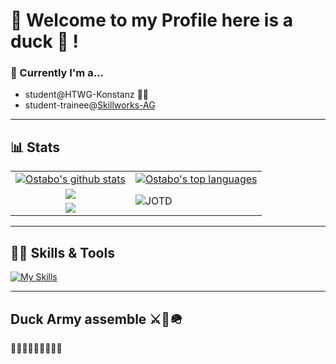 # 🦆 Welcome to my Profile here is a duck 🦆 !

### 📅 Currently I'm a...<br>
<ul>
  <li>student@HTWG-Konstanz 👨‍🎓</li>
  <li>student-trainee@<a href="https://skillworks.de">Skillworks-AG</a></li>
</ul>

***
## 📊 Stats

<table>
  <tr>
    <td align:"center">
      <div align="center">
      <a href="https://ostabo.software"><img style="justify-self:center" src="https://github-readme-stats.vercel.app/api?username=Ostabo&theme=react&count_private=true&show_icons=true" alt="Ostabo's github stats"></a>
      </div>
    </td>
    <td>
      <div align="center">
  <a href="https://ostabo.software"><img src="https://github-readme-stats-one-bice.vercel.app/api/top-langs/?username=Ostabo&langs_count=10&count_private=true&theme=react&role=OWNER,ORGANIZATION_MEMBER,COLLABORATOR" alt="Ostabo's top languages"></a>
      </div>
    </td>
  </tr>
  <tr>
    <td>
      <div align="center">
      <a href="https://ostabo.software"><img src="https://streak-stats.demolab.com/?user=Ostabo&theme=react&count_private=true" alt"Ostabo's Streaks"></a>
      </div>
    </td>
    <td rowspan="2">
      <img align="center" src="https://readme-jokes.vercel.app/api?theme=react" alt="JOTD" >
    </td>
  </tr>
  <tr>
    <td>
      <div align="center">
      <a href="https://ostabo.software"><img src="https://github-profile-trophy.vercel.app/?username=Ostabo&count_private=true" alt"Ostabo's Trophies"></a>
      </div>
    </td>
  </tr>
</table>

***
## 🤹🏻 Skills & Tools

[![My Skills](https://skillicons.dev/icons?i=html,css,javascript,typescript,nodejs,angular,vue,nuxtjs,sass,java,scala,spring,maven,python,c,cpp,cs,kotlin,cmake,matlab,postgres,mysql,docker,git,github,githubactions,jenkins,idea,vscode,regex,bash,powershell,stackoverflow)](https://skillicons.dev)

***
## Duck Army assemble ⚔️🦆🪖
🦆🦆🦆🦆🦆🦆🦆🦆🦆

